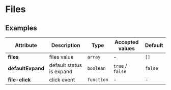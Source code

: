 # Files

## Examples

<ex-code name="ex-files-basic"/></ex-code>

<ex-footer edit-link="https://github.com/zeit-ui/vue/edit/master/docs/en-us/components/files.md">

| Attribute | Description | Type | Accepted values | Default
| ---------- | ---------- | ---- |  -------------- | ------ |
| **files** | files value | `array` | - | `[]` |
| **defaultExpand** | default status is expand | `boolean` | `true` / `false` | `false` |
| **file-click** | click event | `function` | - | - |

</ex-footer>
